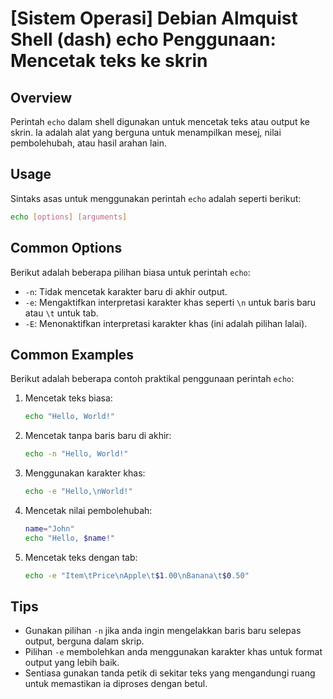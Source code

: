 # [Sistem Operasi] Debian Almquist Shell (dash) echo Penggunaan: Mencetak teks ke skrin

## Overview
Perintah `echo` dalam shell digunakan untuk mencetak teks atau output ke skrin. Ia adalah alat yang berguna untuk menampilkan mesej, nilai pembolehubah, atau hasil arahan lain.

## Usage
Sintaks asas untuk menggunakan perintah `echo` adalah seperti berikut:

```sh
echo [options] [arguments]
```

## Common Options
Berikut adalah beberapa pilihan biasa untuk perintah `echo`:

- `-n`: Tidak mencetak karakter baru di akhir output.
- `-e`: Mengaktifkan interpretasi karakter khas seperti `\n` untuk baris baru atau `\t` untuk tab.
- `-E`: Menonaktifkan interpretasi karakter khas (ini adalah pilihan lalai).

## Common Examples
Berikut adalah beberapa contoh praktikal penggunaan perintah `echo`:

1. Mencetak teks biasa:
   ```sh
   echo "Hello, World!"
   ```

2. Mencetak tanpa baris baru di akhir:
   ```sh
   echo -n "Hello, World!"
   ```

3. Menggunakan karakter khas:
   ```sh
   echo -e "Hello,\nWorld!"
   ```

4. Mencetak nilai pembolehubah:
   ```sh
   name="John"
   echo "Hello, $name!"
   ```

5. Mencetak teks dengan tab:
   ```sh
   echo -e "Item\tPrice\nApple\t$1.00\nBanana\t$0.50"
   ```

## Tips
- Gunakan pilihan `-n` jika anda ingin mengelakkan baris baru selepas output, berguna dalam skrip.
- Pilihan `-e` membolehkan anda menggunakan karakter khas untuk format output yang lebih baik.
- Sentiasa gunakan tanda petik di sekitar teks yang mengandungi ruang untuk memastikan ia diproses dengan betul.